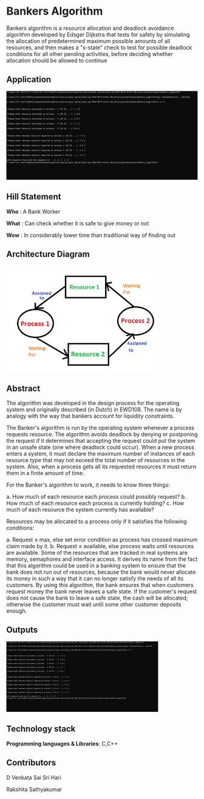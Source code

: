 # Bankers Algorithm
Bankers algorithm is a resource allocation and deadlock avoidance algorithm 
developed by Edsger Dijkstra that tests for safety by simulating the allocation of predetermined 
maximum possible amounts of all resources, and then makes a "s-state" check to test for possible 
deadlock conditions for all other pending activities, before deciding whether allocation should 
be allowed to continue

## Application

<img width="600" alt="architecture" src="unnamed.png">



## Hill Statement
 **Who** : A Bank Worker 
 
 **What** : Can check whether it is safe to give money or not
 
 **Wow** : In considerably lower time than traditional way of finding out
 
 ## Architecture Diagram

<img width="400" alt="architecture" src="deadlock.png">


## Abstract

The algorithm was developed in the design process for the operating system and
originally described (in Dutch) in EWD108. The name is by analogy with the way that bankers
account for liquidity constraints.

The Banker's algorithm is run by the operating system whenever a process requests
resource. The algorithm avoids deadlock by denying or postponing the request if it determines
that accepting the request could put the system in an unsafe state (one where deadlock could
occur). When a new process enters a system, it must declare the maximum number of instances
of each resource type that may not exceed the total number of resources in the system. Also,
when a process gets all its requested resources it must return them in a finite amount of time.

For the Banker's algorithm to work, it needs to know three things:

a. How much of each resource each process could possibly request?
b. How much of each resource each process is currently holding?
c. How much of each resource the system currently has available?

Resources may be allocated to a process only if it satisfies the following conditions:

a. Request ≤ max, else set error condition as process has crossed maximum claim made by
it.
b. Request ≤ available, else process waits until resources are available.
Some of the resources that are tracked in real systems are memory, semaphores and interface
access. It derives its name from the fact that this algorithm could be used in a banking system to
ensure that the bank does not run out of resources, because the bank would never allocate its
money in such a way that it can no longer satisfy the needs of all its customers. By using this
algorithm, the bank ensures that when customers request money the bank never leaves a safe
state. If the customer's request does not cause the bank to leave a safe state, the cash will be
allocated; otherwise the customer must wait until some other customer deposits enough.

## Outputs


<img width="400" alt="architecture" src="unnamed.png">

## Technology stack
**Programming languages & Libraries**: C,C++



## Contributors

D Venkata Sai Sri Hari

Rakshita Sathyakumar
